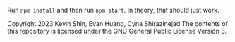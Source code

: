 Run `npm install` and then run `npm start`. In theory, that should just work.

Copyright 2023 Kevin Shin, Evan Huang, Cyna Shirazinejad
The contents of this repository is licensed under the GNU General Public License Version 3.
